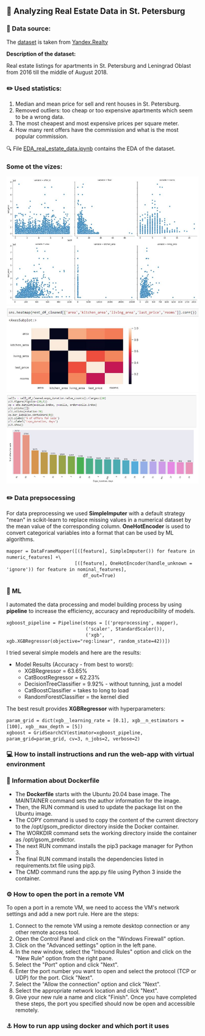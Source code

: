 <h2> 🌃 Analyzing Real Estate Data in St. Petersburg </h2>
<h3> 📙 Data source: </h3>

The [dataset](https://github.com/olgaselesnjova/E2E/blob/main/spb.real.estate.archive.sample5000.tsv) is taken from [Yandex.Realty](https://realty.yandex.ru)

**Description of the dataset:**

Real estate listings for apartments in St. Petersburg and Leningrad Oblast from 2016 till the middle of August 2018. 

<h3> ✏️ Used statistics: </h3>

1. Median and mean price for sell and rent houses in St. Petersburg.
2. Removed outliers: too cheap or too expensive apartments which seem to be a wrong data. 
3. The most cheapest and most expensive prices per square meter.
4. How many rent offers have the commission and what is the most popular commission.

🔍 File [EDA_real_estate_data.ipynb](https://github.com/olgaselesnjova/E2E/blob/main/EDA_real_estate_data.ipynb) contains the EDA of the dataset.

<h3> Some ot the vizes: </h3>

![alt text](https://github.com/olgaselesnjova/E2E/blob/main/images/1.JPG)
![alt text](https://github.com/olgaselesnjova/E2E/blob/main/images/2.JPG)
![alt text](https://github.com/olgaselesnjova/E2E/blob/main/images/3.JPG)

<h3> ✏️ Data prepsocessing </h3>

For data preprocessing we used **SimpleImputer** with a default strategy "mean" in scikit-learn to replace missing values in a numerical dataset by the mean value of the corresponding column.
**OneHotEncoder** is used to convert categorical variables into a format that can be used by ML algorithms.

```
mapper = DataFrameMapper([([feature], SimpleImputer()) for feature in numeric_features] +\
                         [([feature], OneHotEncoder(handle_unknown = 'ignore')) for feature in nominal_features], 
                            df_out=True)  
```		

<h3> 📍 ML </h3>

I automated the data processing and model building process by using **pipeline** to increase the efficiency, accuracy and reproducibility of models.

```
xgboost_pipeline = Pipeline(steps = [('preprocessing', mapper), 
                             ('scaler', StandardScaler()),
                             ('xgb', xgb.XGBRegressor(objective="reg:linear", random_state=42))])
```			     
I tried several simple models and here are the results: 

- Model Results (Accuracy - from best to worst): 
    - XGBRegressor = 63.65%
    - CatBoostRegressor = 62.23%
    - DecisionTreeClassifier = 9.92% - without tunning, just a model
    - CatBoostClassifier = takes to long to load
    - RandomForestClassifier = the kernel died

The best result provides **XGBRegressor** with hyperparameters:

```
param_grid = dict(xgb__learning_rate = [0.1], xgb__n_estimators = [100], xgb__max_depth = [5])
xgboost = GridSearchCV(estimator=xgboost_pipeline, param_grid=param_grid, cv=3, n_jobs=2, verbose=2)
```
 
<h3> 💻 How to install instructions and run the web-app with virtual environment </h3>
	
<h3> 📎 Information about Dockerfile </h3>

- The **Dockerfile** starts with the Ubuntu 20.04 base image. The MAINTAINER command sets the author information for the image. 
- Then, the RUN command is used to update the package list on the Ubuntu image. 
- The COPY command is used to copy the content of the current directory to the /opt/gsom_predictor directory inside the Docker container. 
- The WORKDIR command sets the working directory inside the container as /opt/gsom_predictor. 
- The next RUN command installs the pip3 package manager for Python 3. 
- The final RUN command installs the dependencies listed in requirements.txt file using pip3. 
- The CMD command runs the app.py file using Python 3 inside the container.
	
<h3> ⚙️ How to open the port in a remote VM </h3>
	
To open a port in a remote VM, we need to access the VM's network settings and add a new port rule. Here are the steps:
1. Connect to the remote VM using a remote desktop connection or any other remote access tool.
2. Open the Control Panel and click on the "Windows Firewall" option.
3. Click on the "Advanced settings" option in the left pane.
4. In the new window, select the "Inbound Rules" option and click on the "New Rule" option from the right pane.
5. Select the "Port" option and click "Next".
6. Enter the port number you want to open and select the protocol (TCP or UDP) for the port. Click "Next".
7. Select the "Allow the connection" option and click "Next".
8. Select the appropriate network location and click "Next".
9. Give your new rule a name and click "Finish".
Once you have completed these steps, the port you specified should now be open and accessible remotely.

<h3> ⚓ How to run app using docker and which port it uses </h3>
